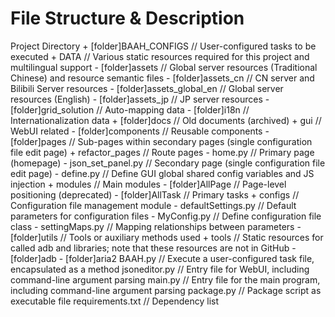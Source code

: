 <LanguageWarn/>

# File Structure & Description

<LiteTree>
Project Directory
    + [folder]BAAH_CONFIGS // User-configured tasks to be executed
    + DATA // Various static resources required for this project and multilingual support
        - [folder]assets // Global server resources (Traditional Chinese) and resource semantic files
        - [folder]assets_cn // CN server and Bilibili Server resources
        - [folder]assets_global_en // Global server resources (English)
        - [folder]assets_jp // JP server resources
        - [folder]grid_solution // Auto-mapping data
        - [folder]i18n // Internationalization data
    + [folder]docs // Old documents (archived)
    + gui // WebUI related
        - [folder]components // Reusable components
        - [folder]pages // Sub-pages within secondary pages (single configuration file edit page)
        + refactor_pages // Route pages
            - home.py // Primary page (homepage)
            - json_set_panel.py // Secondary page (single configuration file edit page)
        - define.py // Define GUI global shared config variables and JS injection
    + modules // Main modules
        - [folder]AllPage // Page-level positioning (deprecated)
        - [folder]AllTask // Primary tasks
        + configs // Configuration file management module
            - defaultSettings.py // Default parameters for configuration files
            - MyConfig.py // Define configuration file class
            - settingMaps.py // Mapping relationships between parameters
        - [folder]utils // Tools or auxiliary methods used
    + tools // Static resources for called adb and libraries; note that these resources are not in GitHub
        - [folder]adb
        - [folder]aria2
    BAAH.py // Execute a user-configured task file, encapsulated as a method
    jsoneditor.py // Entry file for WebUI, including command-line argument parsing
    main.py // Entry file for the main program, including command-line argument parsing
    package.py // Package script as executable file
    requirements.txt // Dependency list
</LiteTree>